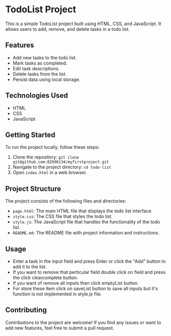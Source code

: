 # TodoList Project

This is a simple TodoList project built using HTML, CSS, and JavaScript. It allows users to add, remove, and delete tasks in a todo list.

## Features

- Add new tasks to the todo list.
- Mark tasks as completed.
- Edit task descriptions.
- Delete tasks from the list.
- Persist data using local storage.

## Technologies Used

- HTML
- CSS
- JavaScript

## Getting Started

To run the project locally, follow these steps:

1. Clone the repository: `git clone git@github.com:82696134/myfirstproject.git`
2. Navigate to the project directory: `cd todo-list`
3. Open `index.html` in a web browser.

## Project Structure

The project consists of the following files and directories:

- `page.html`: The main HTML file that displays the todo list interface.
- `style.css`: The CSS file that styles the todo list.
- `style.js`: The JavaScript file that handles the functionality of the todo list.
- `README.md`: The README file with project information and instructions.

## Usage

- Enter a task in the input field and press Enter or click the "Add" button to add it to the list.
- If you want to remove that perticular field double click on field and press the click clearcomplete button.
- If you want of remove all inputs then click emptyList button.
- For store these item click on saveList button to save all inputs but it's function is not implemented in style.js file.

## Contributing

Contributions to the project are welcome! If you find any issues or want to add new features, feel free to submit a pull request.
